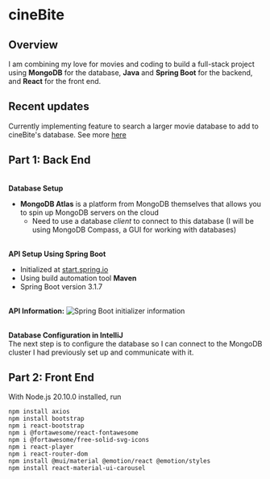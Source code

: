 # cineBite

## Overview
I am combining my love for movies and coding to build a full-stack project using **MongoDB** for the database, **Java** and **Spring Boot** for the backend, and **React** for the front end.

## Recent updates
Currently implementing feature to search a larger movie database to add to cineBite's database. See more [here](https://github.com/a4ojha/cineBite/tree/main/backend/Python%20TMDB%20API)

## Part 1: Back End
\
**Database Setup**
- **MongoDB Atlas** is a platform from MongoDB themselves that allows you to spin up MongoDB servers on the cloud
    - Need to use a database *client* to connect to this database (I will be using MongoDB Compass, a GUI for working with databases)

\
**API Setup Using Spring Boot**
- Initialized at [start.spring.io](start.spring.io)
- Using build automation tool **Maven**
- Spring Boot version 3.1.7

\
**API Information:**
![Spring Boot initializer information](https://i.ibb.co/KqJLDzt/springboot-api-information.png)

\
**Database Configuration in IntelliJ** \
The next step is to configure the database so I can connect to the MongoDB cluster I had previously set up and communicate with it.

## Part 2: Front End

With Node.js 20.10.0 installed, run
```
npm install axios
npm install bootstrap
npm i react-bootstrap
npm i @fortawesome/react-fontawesome
npm i @fortawesome/free-solid-svg-icons
npm i react-player
npm i react-router-dom
npm install @mui/material @emotion/react @emotion/styles
npm install react-material-ui-carousel
```
